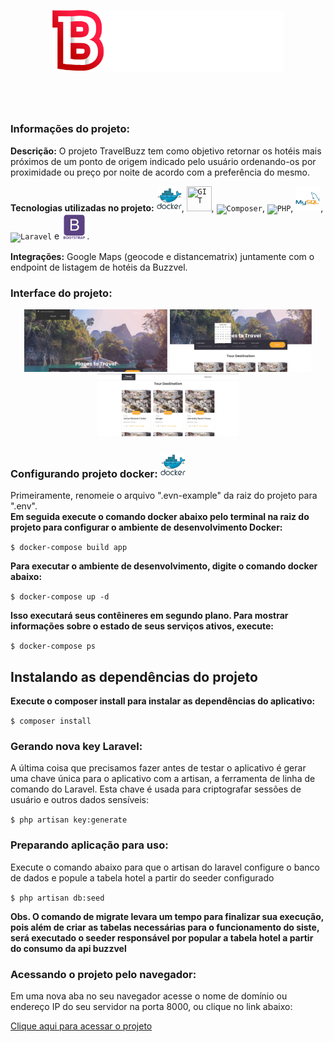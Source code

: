 <br> <br>

<div align="center">  
    <img alt="Buzzvel" height="100" src="public/readme/buzzvel.png">
</div>

<br><br>

##

### Informações do projeto:

**Descrição:**  O projeto TravelBuzz tem como objetivo retornar os hotéis mais próximos de um ponto de origem indicado pelo usuário ordenando-os por proximidade ou preço por noite de acordo com a preferência do mesmo.

**Tecnologias utilizadas no projeto:** <code><img src="https://raw.githubusercontent.com/devicons/devicon/master/icons/docker/docker-original-wordmark.svg" title="DOCKER" width="40" height="40"/></code>, <code><img src="https://www.vectorlogo.zone/logos/git-scm/git-scm-icon.svg" title="GIT" width="40" height="40"/></code>,  <code><img alt="Composer"   height="40" src="http://icons.luizlima.online/composer/composer-original.svg"></code>,  <code><img alt="PHP"        height="40" src="http://icons.luizlima.online/php/php-original.svg"></code>, <code><img src="https://raw.githubusercontent.com/devicons/devicon/master/icons/mysql/mysql-original-wordmark.svg" title="MYSQL" width="40" height="40"/></code>, <code><img alt="Laravel"    height="40" src="http://icons.luizlima.online/laravel/laravel-plain.svg"></code> e <code><img src="https://raw.githubusercontent.com/devicons/devicon/master/icons/bootstrap/bootstrap-plain-wordmark.svg" title="BOOTSTRAP" width="40" height="40"/></code>. 

**Integrações:** Google Maps (geocode e distancematrix) juntamente com o endpoint de listagem de hotéis da Buzzvel.     

### Interface do projeto:

<div align="center">  
    <code><img alt="destination" height="100" src="public/readme/destination_geolocation.png"></code>
    <code><img alt="destination" height="100" src="public/readme/destination_calendar.png"></code>
    <code><img alt="destination" height="100" src="public/readme/destination_tour.png"></code>
</div>

### Configurando projeto docker: <code><img src="https://raw.githubusercontent.com/devicons/devicon/master/icons/docker/docker-original-wordmark.svg" title="DOCKER" width="40" height="40"/></code>

Primeiramente, renomeie o arquivo ".evn-example" da raiz do projeto para ".env".<br/> 
**Em seguida execute o comando docker abaixo pelo terminal na raiz do projeto para configurar o ambiente de desenvolvimento Docker:**

`$ docker-compose build app`

**Para executar o ambiente de desenvolvimento, digite o comando docker abaixo:**

`$ docker-compose up -d`

**Isso executará seus contêineres em segundo plano. Para mostrar informações sobre o estado de seus serviços ativos, execute:**

`$ docker-compose ps`

## Instalando as dependências do projeto

**Execute o composer install para instalar as dependências do aplicativo:**

`$ composer install`

### Gerando nova key Laravel:

A última coisa que precisamos fazer antes de testar o aplicativo é gerar uma chave única para o aplicativo com a artisan, a ferramenta de linha de comando do Laravel. Esta chave é usada para criptografar sessões de usuário e outros dados sensíveis:

`$ php artisan key:generate`

### Preparando aplicação para uso:

Execute o comando abaixo para que o artisan do laravel configure o banco de dados e popule a tabela hotel a partir do seeder configurado

`$ php artisan db:seed`

**Obs. O comando de migrate levara um tempo para finalizar sua execução, pois além de criar as tabelas necessárias para o funcionamento do siste, será executado o seeder responsável por popular a tabela hotel a partir do consumo da api buzzvel**


### Acessando o projeto pelo navegador:

Em uma nova aba no seu navegador acesse o nome de domínio ou endereço IP do seu servidor na porta 8000, ou clique no link abaixo:

[Clique aqui para acessar o projeto](http://localhost:8000)